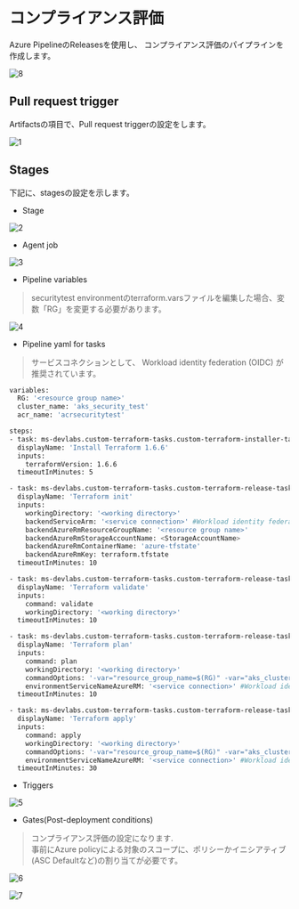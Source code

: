 # コンプライアンス評価
Azure PipelineのReleasesを使用し、 コンプライアンス評価のパイプラインを作成します。

![8](./images/8.png)
## Pull request trigger
Artifactsの項目で、Pull request triggerの設定をします。

![1](./images/1.png)

## Stages
下記に、stagesの設定を示します。

- Stage 

![2](./images/2.png)

- Agent job

![3](./images/3.png)

- Pipeline variables
> securitytest environmentのterraform.varsファイルを編集した場合、変数「RG」を変更する必要があります。

![4](./images/4.png)

- Pipeline yaml for tasks
> サービスコネクションとして、 Workload identity federation (OIDC) が推奨されています。
```bash
variables:
  RG: '<resource group name>'
  cluster_name: 'aks_security_test'
  acr_name: 'acrsecuritytest'

steps:
- task: ms-devlabs.custom-terraform-tasks.custom-terraform-installer-task.TerraformInstaller@1
  displayName: 'Install Terraform 1.6.6'
  inputs:
    terraformVersion: 1.6.6
  timeoutInMinutes: 5

- task: ms-devlabs.custom-terraform-tasks.custom-terraform-release-task.TerraformTaskV4@4
  displayName: 'Terraform init'
  inputs:
    workingDirectory: '<working directory>'
    backendServiceArm: '<service connection>' #Workload identity federation (OIDC) is recommended 
    backendAzureRmResourceGroupName: '<resource group name>'
    backendAzureRmStorageAccountName: <StorageAccountName>
    backendAzureRmContainerName: 'azure-tfstate'
    backendAzureRmKey: terraform.tfstate
  timeoutInMinutes: 10

- task: ms-devlabs.custom-terraform-tasks.custom-terraform-release-task.TerraformTaskV4@4
  displayName: 'Terraform validate'
  inputs:
    command: validate
    workingDirectory: '<working directory>'
  timeoutInMinutes: 10

- task: ms-devlabs.custom-terraform-tasks.custom-terraform-release-task.TerraformTaskV4@4
  displayName: 'Terraform plan'
  inputs:
    command: plan
    workingDirectory: '<working directory>'
    commandOptions: '-var="resource_group_name=$(RG)" -var="aks_cluster_name=$(cluster_name)" -var="acr_name=$(acr_name)"'
    environmentServiceNameAzureRM: '<service connection>' #Workload identity federation (OIDC) is recommended 
  timeoutInMinutes: 10

- task: ms-devlabs.custom-terraform-tasks.custom-terraform-release-task.TerraformTaskV4@4
  displayName: 'Terraform apply'
  inputs:
    command: apply
    workingDirectory: '<working directory>'
    commandOptions: '-var="resource_group_name=$(RG)" -var="aks_cluster_name=$(cluster_name)" -var="acr_name=$(acr_name)"'
    environmentServiceNameAzureRM: '<service connection>' #Workload identity federation (OIDC) is recommended 
  timeoutInMinutes: 30

```
- Triggers

![5](./images/5.png)

- Gates(Post-deployment conditions)
> コンプライアンス評価の設定になります.<br>
事前にAzure policyによる対象のスコープに、ポリシーかイニシアティブ(ASC Defaultなど)の割り当てが必要です。


![6](./images/6.png)

![7](./images/7.png)


